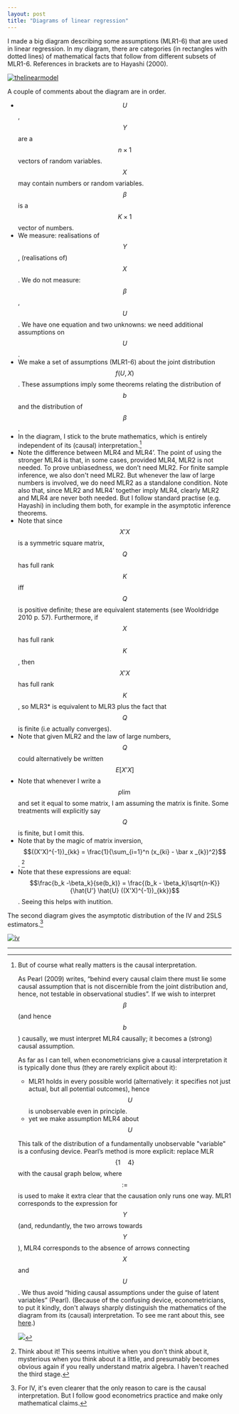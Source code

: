 ```yaml
---
layout: post
title: "Diagrams of linear regression"
---
```


I made a big diagram describing some assumptions (MLR1-6) that are used in linear regression. In my diagram, there are categories (in rectangles with dotted lines) of mathematical facts that follow from different subsets of MLR1-6. References in brackets are to Hayashi (2000).

[![thelinearmodel](/images/linear-regression-diagram.png)](/images/linear-regression-diagram.png)

A couple of comments about the diagram are in order.

* $$U$$,$$Y$$ are a $$n \times 1$$ vectors of random variables. $$X$$ may contain numbers or random variables. $$\beta$$ is a $$K \times 1$$ vector of numbers.
* We measure: realisations of $$Y$$, (realisations of) $$X$$. We do not measure: $$\beta$$, $$U$$. We have one equation and two unknowns: we need additional assumptions on $$U$$.
* We make a set of assumptions (MLR1-6) about the joint distribution $$f(U,X)$$. These assumptions imply some theorems relating the distribution of $$b$$ and the distribution of $$\beta$$.
* In the diagram, I stick to the brute mathematics, which is entirely independent of its (causal) interpretation.[^causal]
* Note the difference between MLR4 and MLR4’. The point of using the stronger MLR4 is that, in some cases, provided MLR4, MLR2 is not needed. To prove unbiasedness, we don’t need MLR2. For finite sample inference, we also don't need MLR2. But whenever the law of large numbers is involved, we do need MLR2 as a standalone condition. Note also that, since MLR2 and MLR4’ together imply MLR4, clearly MLR2 and MLR4 are never both needed. But I follow standard practise (e.g. Hayashi) in including them both, for example in the asymptotic inference theorems.
* Note that since $$X’X$$ is a symmetric square matrix, $$Q$$ has full rank $$K$$ iff $$Q$$ is positive definite; these are equivalent statements (see Wooldridge 2010 p. 57). Furthermore, if $$X$$ has full rank $$K$$, then $$X’X$$ has full rank $$K$$, so MLR3* is equivalent to MLR3 plus the fact that $$Q$$ is finite (i.e actually converges).
* Note that given MLR2 and the law of large numbers, $$Q$$ could alternatively be written $$E[X’X]$$
* Note that whenever I write a $$p\lim$$ and set it equal to some matrix, I am assuming the matrix is finite. Some treatments will explicitly say $$Q$$ is finite, but I omit this.
* Note that by the magic of matrix inversion, $$((X'X)^{-1})_{kk} = \frac{1}{\sum_{i=1}^n (x_{ki} - \bar x _{k})^2}$$. [^matrixintuition]  
* Note that these expressions are equal: $$\frac{b_k -\beta_k}{se(b_k)} = \frac{(b_k - \beta_k)\sqrt{n-K}} {\hat{U'} \hat{U} ((X'X)^{-1})_{kk}}$$. Seeing this helps with inutition.

[^matrixintuition]: Think about it! This seems intuitive when you don't think about it, mysterious when you think about it a little, and presumably becomes obvious again if you really understand matrix algebra. I haven't reached the third stage.

[^causal]:
    But of course what really matters is the causal interpretation.

    As Pearl (2009) writes, “behind every causal claim there must lie some causal assumption that is not discernible from the joint distribution and, hence, not testable in observational studies”. If we wish to interpret $$\beta$$ (and hence $$b$$) causally, we must interpret MLR4 causally; it becomes a (strong) causal assumption.

    As far as I can tell, when econometricians give a causal interpretation it is typically done thus (they are rarely explicit about it):

    * MLR1 holds in every possible world (alternatively: it specifies not just actual, but all potential outcomes), hence $$U$$ is unobservable even in principle.
    * yet we make assumption MLR4 about $$U$$

    This talk of the distribution of a fundamentally unobservable "variable" is a confusing device. Pearl’s method is more explicit: replace MLR$$\{1 \quad 4\}$$ with the causal graph below, where $$:=$$ is used to make it extra clear that the causation only runs one way. MLR1 corresponds to the expression for $$Y$$ (and, redundantly, the two arrows towards $$Y$$), MLR4 corresponds to the absence of arrows connecting $$X$$ and $$U$$. We thus avoid “hiding causal assumptions under the guise of latent variables” (Pearl). (Because of the confusing device, econometricians, to put it kindly, don't always sharply distinguish the mathematics of the diagram from its (causal) interpretation. To see me rant about this, see [here](/econometrics-notation/#inconsistent-causal-language).)

    ![](/images/regression-causal-diagram.png)

The second diagram gives the asymptotic distribution of the IV and 2SLS estimators.[^ivcausal]

[![iv](/images/instrumental-variables.png)](/images/instrumental-variables.png)

[^ivcausal]: For IV, it's even clearer that the only reason to care is the causal interpretation. But I follow good econometrics practice and make only mathematical claims.

<hr> <!-- hr to be added before footnotes-->
